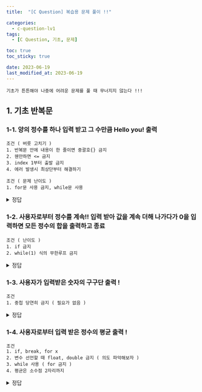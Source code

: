 ```yaml
---
title:  "[C Question] 복습용 문제 풀이 !!" 

categories:
  - c-question-lv1
tags:
  - [C Question, 기초, 문제]

toc: true
toc_sticky: true

date: 2023-06-19
last_modified_at: 2023-06-19
---
```


```
기초가 튼튼해야 나중에 어려운 문제를 풀 때 무너지지 않는다 !!!
```

## 1. 기초 반복문

### 1-1. 양의 정수를 하나 입력 받고 그 수만큼 Hello you! 출력
```
조건 ( 버릇 고치기 )
1. 반복문 안에 내용이 한 줄이면 중괄호{} 금지
2. 웬만하면 <= 금지
3. index 1부터 출발 금지
4. 에러 발생시 최상단부터 해결하기

조건 ( 문제 난이도 )
1. for문 사용 금지, while문 사용
```
<details>
<summary>정답</summary>
<div markdown="1">       
```
while (n-- > 0) 
	printf("%d: Hello you! \n", i++);
```
</div>
</details>



### 1-2. 사용자로부터 정수를 계속!! 입력 받아 값을 계속 더해 나가다가 0을 입력하면 모든 정수의 합을 출력하고 종료
```
조건 ( 난이도 )
1. if 금지
2. while(1) 식의 무한루프 금지
```

<details>
<summary>정답</summary>
<div markdown="1">       
```
int sum = 0, num = 1; // 초기식
// 간결하게 !!
while (num != 0) // 조건식
	{
	  printf("input number(0 to quit): ");
		scanf_s("%d", &num); // 증감식
		sum += num; // 복합대입연산자
	}
	printf("sum: %d \n", sum);
```
</div>
</details>


### 1-3. 사용자가 입력받은 숫자의 구구단 출력 !
```
조건
1. 중첩 당연히 금지 ( 필요가 없음 )
```

<details>
<summary>정답</summary>
<div markdown="1">
```
int i = 0, j = 10;
printf("input:");
scanf_s("%d", &i);
while (j-- > 1) printf("%d x %d = %d \n", i, j, i * j);
```
</div>
</details>


### 1-4. 사용자로부터 입력 받은 정수의 평균 출력 !
```
조건
1. if, break, for x
2. 변수 선언할 때 float, double 금지 ( 의도 파악해보자 )
3. while 사용 ( for 금지 )
4. 평균은 소수점 2자리까지
```
<details>
<summary>정답</summary>
<div markdown="1">
```
int i = 0, cnt = 0, num = 0, sum = 0;

printf("How many inputs?:");
scanf_s("%d", &cnt);

while (i++ < cnt)
{
	printf("input number:");
	scanf_s("%d", &num);
	sum += num;
}
printf("avg: %.2f \n", (float)sum/cnt);
```
</div>
</details>

### 1-5. while 사용 2단 ~ 9단 출력
```
조건
1. while문 사용
2. if 금지
3. 변수명 의미 부여
```
<details>
<summary>정답</summary>
<div markdown="1">
```
int dan = 1, mul = 0;

while (dan++ < 9)
{
	printf("----%d단----\n", dan);
	while (mul++ < 9) printf("%d x %d = %d \n", dan, mul, dan * mul);
	mul = 0;
}
```
</div>
</details>


### 1-6 5개의 정수를 입력 받아서 합을 구하되, 1미만이면 입력으로 치지않고 재입력을 요구 ! ( 이거 진짜 재밌음 )
```
조건
1. if 금지
2. break 금지
3. scanf_s 두번 금지
```

<details>
<summary>정답</summary>
<div markdown="1">
```
	int cnt = 0, input = -1, total = 0;

	while (cnt++ < 5)
	{
		// 음수일 때 들어가서
		// 양수일 때 나와서 결과 입력해줘버리면?
		while (input < 0)
		{
			printf("input: ");
			scanf_s("%d", &input);
		}

		total += input;
		input = -1;
	}
	printf("sum: %d", total);
```
</div>
</details>